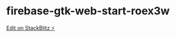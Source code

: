 # firebase-gtk-web-start-roex3w

[Edit on StackBlitz ⚡️](https://stackblitz.com/edit/firebase-gtk-web-start-roex3w)